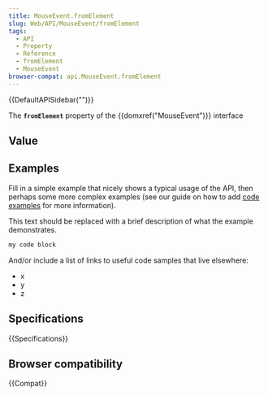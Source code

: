 ```yaml
---
title: MouseEvent.fromElement
slug: Web/API/MouseEvent/fromElement
tags:
  - API
  - Property
  - Reference
  - fromElement
  - MouseEvent
browser-compat: api.MouseEvent.fromElement
---
```

{{DefaultAPISidebar("")}}

The **`fromElement`** property of the {{domxref("MouseEvent")}} interface 

## Value



## Examples

Fill in a simple example that nicely shows a typical usage of the API, then perhaps some more complex examples (see our guide on how to add [code examples](/en-US/docs/MDN/Contribute/Structures/Code_examples) for more information).

This text should be replaced with a brief description of what the example demonstrates.

```js
my code block
```

And/or include a list of links to useful code samples that live elsewhere:

*   x
*   y
*   z

## Specifications

{{Specifications}}

## Browser compatibility

{{Compat}}


